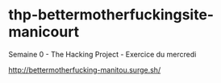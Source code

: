 # thp-bettermotherfuckingsite-manicourt
Semaine 0 - The Hacking Project - Exercice du mercredi 

http://bettermotherfucking-manitou.surge.sh/
